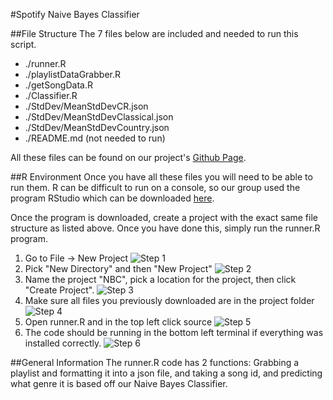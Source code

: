 #Spotify Naive Bayes Classifier

##File Structure
The 7 files below are included and needed to run this script.

- ./runner.R
- ./playlistDataGrabber.R
- ./getSongData.R
- ./Classifier.R
- ./StdDev/MeanStdDevCR.json
- ./StdDev/MeanStdDevClassical.json
- ./StdDev/MeanStdDevCountry.json
- ./README.md (not needed to run)

All these files can be found on our project's [Github Page](https://github.com/Donny208/CS354GroupProject/tree/main/Runner).

##R Environment
Once you have all these files you will need to be able to run them. R can be difficult to run on a console, so 
our group used the program RStudio which can be downloaded [here](https://rstudio.com/products/rstudio/download/).

Once the program is downloaded, create a project with the exact same file structure as listed above. Once you have done this, simply
run the runner.R program.

1. Go to File -> New Project
![Step 1](https://i.imgur.com/s08ZTV4.png)
2. Pick "New Directory" and then "New Project"
![Step 2](https://i.imgur.com/VteWET9.png)
3. Name the project "NBC", pick a location for the project, then click "Create Project".
![Step 3](https://i.imgur.com/qnbgjbY.png)
4. Make sure all files you previously downloaded are in the project folder
![Step 4](https://i.imgur.com/J5ootQK.png)
5. Open runner.R and in the top left click source
![Step 5](https://i.imgur.com/F77l9dg.png)
6. The code should be running in the bottom left terminal if everything was installed correctly.
![Step 6](https://i.imgur.com/nFy06ps.png)

##General Information
The runner.R code has 2 functions: Grabbing a playlist and formatting it into a json file, and taking a song id, and predicting what genre it is based off our Naive Bayes Classifier.
